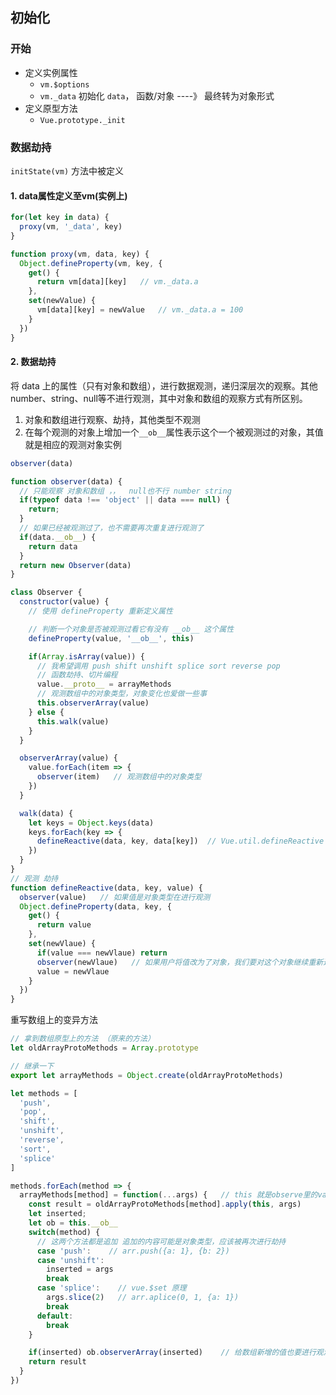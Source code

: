 ## 初始化

### 开始

- 定义实例属性
  - `vm.$options`
  - `vm._data`    初始化 `data`， 函数/对象  ----》 最终转为对象形式
- 定义原型方法
  - `Vue.prototype._init`



### 数据劫持



`initState(vm)` 方法中被定义



#### 1. data属性定义至vm(实例上)



```js
for(let key in data) {
  proxy(vm, '_data', key)
}
```

```js
function proxy(vm, data, key) {
  Object.defineProperty(vm, key, {
    get() {
      return vm[data][key]   // vm._data.a
    },
    set(newValue) {
      vm[data][key] = newValue   // vm._data.a = 100
    }
  })
}
```



#### 2. 数据劫持



将 data 上的属性（只有对象和数组），进行数据观测，递归深层次的观察。其他 number、string、null等不进行观测，其中对象和数组的观察方式有所区别。

1. 对象和数组进行观察、劫持，其他类型不观测
2. 在每个观测的对象上增加一个`__ob__`属性表示这个一个被观测过的对象，其值就是相应的观测对象实例

```js
observer(data)

function observer(data) {
  // 只能观察 对象和数组 ，，  null也不行 number string
  if(typeof data !== 'object' || data === null) {
    return;
  }
  // 如果已经被观测过了，也不需要再次重复进行观测了
  if(data.__ob__) {
    return data
  }
  return new Observer(data)
}
```

```js
class Observer {
  constructor(value) {
    // 使用 defineProperty 重新定义属性

    // 判断一个对象是否被观测过看它有没有 __ob__ 这个属性
    defineProperty(value, '__ob__', this)

    if(Array.isArray(value)) {
      // 我希望调用 push shift unshift splice sort reverse pop
      // 函数劫持、切片编程
      value.__proto__ = arrayMethods
      // 观测数组中的对象类型，对象变化也爱做一些事
      this.observerArray(value)
    } else {
      this.walk(value)
    }
  }

  observerArray(value) {
    value.forEach(item => {
      observer(item)   // 观测数组中的对象类型
    })
  }

  walk(data) {
    let keys = Object.keys(data)  
    keys.forEach(key => {
      defineReactive(data, key, data[key])  // Vue.util.defineReactive
    })
  }
}
// 观测 劫持
function defineReactive(data, key, value) {
  observer(value)   // 如果值是对象类型在进行观测
  Object.defineProperty(data, key, {
    get() {
      return value
    },
    set(newVlaue) {
      if(value === newVlaue) return
      observer(newVlaue)   // 如果用户将值改为了对象，我们要对这个对象继续重新进行监控， 如 vm.a = {c: 3}, {c: 3} 新赋上去的 也要重新观测
      value = newVlaue
    }
  })
}
```

重写数组上的变异方法

```js
// 拿到数组原型上的方法 （原来的方法）
let oldArrayProtoMethods = Array.prototype

// 继承一下
export let arrayMethods = Object.create(oldArrayProtoMethods)

let methods = [
  'push',
  'pop',
  'shift',
  'unshift',
  'reverse',
  'sort',
  'splice'
]

methods.forEach(method => {
  arrayMethods[method] = function(...args) {   // this 就是observe里的value
    const result = oldArrayProtoMethods[method].apply(this, args)   
    let inserted;
    let ob = this.__ob__
    switch(method) {
      // 这两个方法都是追加 追加的内容可能是对象类型，应该被再次进行劫持
      case 'push':    // arr.push({a: 1}, {b: 2})
      case 'unshift': 
        inserted = args
        break 
      case 'splice':    // vue.$set 原理
        args.slice(2)   // arr.aplice(0, 1, {a: 1})
        break
      default:
        break
    }

    if(inserted) ob.observerArray(inserted)    // 给数组新增的值也要进行观测
    return result
  }
})
```


